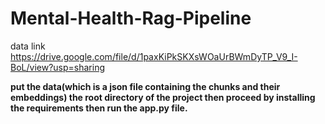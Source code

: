 # Mental-Health-Rag-Pipeline

data link
https://drive.google.com/file/d/1paxKiPkSKXsWOaUrBWmDyTP_V9_I-BoL/view?usp=sharing

**put the data(which is a json file containing the chunks and their embeddings) the root directory of the project then proceed by installing the requirements then run the app.py file.**
